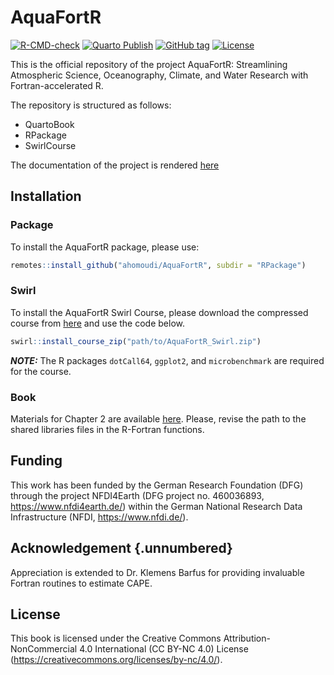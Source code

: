 # AquaFortR

<!-- badges: start -->
[![R-CMD-check](https://github.com/ahomoudi/AquaFortR/actions/workflows/R-CMD-check.yaml/badge.svg)](https://github.com/ahomoudi/AquaFortR/actions/workflows/R-CMD-check.yaml)
[![Quarto Publish](https://github.com/ahomoudi/AquaFortR/workflows/Quarto%20Publish/badge.svg)](https://github.com/ahomoudi/AquaFortR/actions?query=workflow:"Quarto+Publish")
[![GitHub tag](https://img.shields.io/github/tag/ahomoudi/AquaFortR?include_prereleases=&sort=semver&color=blue)](https://github.com/ahomoudi/AquaFortR/releases/)
[![License](https://img.shields.io/badge/License-CCBY-blue)](#license)
<!-- badges: end -->

This is the official repository of the project AquaFortR: Streamlining Atmospheric Science, Oceanography, Climate, and Water Research with Fortran-accelerated R. 

The repository is structured as follows:

 - QuartoBook  
 - RPackage  
 - SwirlCourse

The documentation of the project is rendered [here](https://ahomoudi.github.io/AquaFortR/)

## Installation 

### Package
To install the AquaFortR package, please use: 

```r
remotes::install_github("ahomoudi/AquaFortR", subdir = "RPackage")
```

### Swirl
To install the AquaFortR Swirl Course, please download the compressed course from 
<a href="AquaFortR_Swirl.zip">here</a> and use the code below. 

```r
swirl::install_course_zip("path/to/AquaFortR_Swirl.zip")
```

**_NOTE:_**  The R packages `dotCall64`, `ggplot2`, and `microbenchmark` are required for the course.

### Book 

Materials for Chapter 2 are available <a href="AquaFortR_Codes.zip">here</a>. Please, 
revise the path to the shared libraries files in the R-Fortran functions.

## Funding

This work has been funded by the German Research Foundation (DFG) through the 
project NFDI4Earth (DFG project no. 460036893, <https://www.nfdi4earth.de/>) 
within the German National Research Data Infrastructure (NFDI, <https://www.nfdi.de/>).

<!-- ## Citation -->

<!-- ``` -->
<!-- @book{AquaFortR, -->
<!--   author = {Ahmed Homoudi}, -->
<!--   year = 2024, -->
<!--   title = {AquaFortR: Streamlining Atmospheric Science, Oceanography, Climate, and Water Research with Fortran-accelerated {R}}, -->
<!--   URL = {https://doi.org/10.5281/zenodo.xxxxxxx}, -->
<!--   doi = {10.5281/zenodo.xxxxxxxx} -->
<!-- } -->
<!-- ``` -->

## Acknowledgement  {.unnumbered}

Appreciation is extended to Dr. Klemens Barfus for providing invaluable 
Fortran routines to estimate CAPE. 

## License

This book is licensed under the Creative Commons Attribution-NonCommercial 4.0 
International (CC BY-NC 4.0) License (<https://creativecommons.org/licenses/by-nc/4.0/>).

